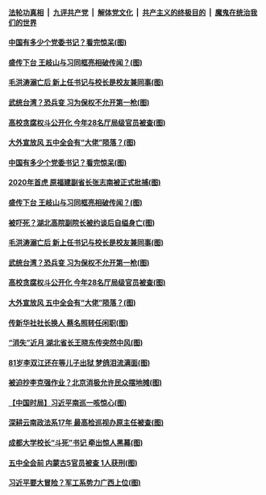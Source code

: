 

####  [法轮功真相](../../../../basic/blob/master/README.md?t=10210731) &nbsp;|&nbsp; [九评共产党](../../../../9ping.md/blob/master/README.md?t=10210731) &nbsp;|&nbsp; [解体党文化](../../../../jtdwh.md/blob/master/README.md?t=10210731)  &nbsp;|&nbsp; [共产主义的终极目的](../../../../gczydzjmd.md/blob/master/README.md?t=10210731) &nbsp;|&nbsp; [魔鬼在统治我们的世界](../../../../mgztzwmdsj.md/blob/master/README.md?t=10210731) 

#### [中国有多少个党委书记？看完惊呆(图)](../pages/p2/949849.md?t=10210731) 

#### [盛传下台 王岐山与习同框亮相破传闻？(图)](../pages/p2/949823.md?t=10210731) 

#### [毛洪涛溺亡后 新上任书记与校长是校友兼同事(图)](../pages/p2/949786.md?t=10210731) 

#### [武统台湾？恐兵变 习为保权不允开第一枪(图)](../pages/p2/949719.md?t=10210731) 

#### [高校贪腐权斗公开化 今年28名厅局级官员被查(图)](../pages/p2/949720.md?t=10210731) 

#### [大外宣放风 五中全会有“大佬”陨落？(图)](../pages/p2/949637.md?t=10210731) 

#### [中国有多少个党委书记？看完惊呆(图)](../pages/p2/949849.md?t=10210731) 


#### [2020年首虎 原福建副省长张志南被正式批捕(图)](../pages/p2/949850.md?t=10210731) 

#### [盛传下台 王岐山与习同框亮相破传闻？(图)](../pages/p2/949823.md?t=10210731) 


#### [被吓死？湖北高院副院长被约谈后自缢身亡(图)](../pages/p2/949803.md?t=10210731) 

#### [毛洪涛溺亡后 新上任书记与校长是校友兼同事(图)](../pages/p2/949786.md?t=10210731) 

#### [武统台湾？恐兵变 习为保权不允开第一枪(图)](../pages/p2/949719.md?t=10210731) 

#### [高校贪腐权斗公开化 今年28名厅局级官员被查(图)](../pages/p2/949720.md?t=10210731) 

#### [大外宣放风 五中全会有“大佬”陨落？(图)](../pages/p2/949637.md?t=10210731) 


#### [传新华社社长换人 蔡名照转任闲职(图)](../pages/p2/949709.md?t=10210731) 

#### [“消失”近月 湖北省长王晓东传突然中风(图)](../pages/p2/949697.md?t=10210731) 

#### [81岁李双江还在等儿子出狱 梦鸽泪流满面(图)](../pages/p2/949693.md?t=10210731) 

#### [被迫抄李克强作业？北京消极允许民众摆地摊(图)](../pages/p2/949686.md?t=10210731) 

#### [【中国时局】习近平南巡一咳惊心(图)](../pages/p2/949630.md?t=10210731) 

#### [深耕云南政法系17年 最高检巡视办原主任被查(图)](../pages/p2/949632.md?t=10210731) 

#### [成都大学校长“斗死”书记 牵出惊人黑幕(图)](../pages/p2/949619.md?t=10210731) 

#### [五中全会前 内蒙古5官员被查 1人获刑(图)](../pages/p2/949606.md?t=10210731) 

#### [习近平要大冒险？军工系势力广西上位(图)](../pages/p2/949616.md?t=10210731) 

